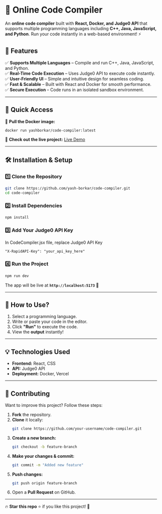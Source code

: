 # 🚀 Online Code Compiler

An **online code compiler** built with **React, Docker, and Judge0 API** that supports multiple programming languages including **C++, Java, JavaScript, and Python**. Run your code instantly in a web-based environment! ⚡

## 🌟 Features
✅ **Supports Multiple Languages** – Compile and run C++, Java, JavaScript, and Python.  
✅ **Real-Time Code Execution** – Uses Judge0 API to execute code instantly.  
✅ **User-Friendly UI** – Simple and intuitive design for seamless coding.  
✅ **Fast & Scalable** – Built with React and Docker for smooth performance.  
✅ **Secure Execution** – Code runs in an isolated sandbox environment.  

---
## 📢 Quick Access

🔗 **Pull the Docker image:**
```sh
docker run yashborkar/code-compiler:latest
```

🔗 **Check out the live project:** <a rel="noopener noreferrer" href="https://compilespacee.vercel.app">Live Demo</a>

---

## 🛠️ Installation & Setup

### 1️⃣ Clone the Repository
```sh
git clone https://github.com/yash-borkar/code-compiler.git
cd code-compiler
```

### 2️⃣ Install Dependencies
```sh
npm install
```

### 3️⃣ Add Your Judge0 API Key
In CodeCompiler.jsx file, replace Judge0 API Key

```env
"X-RapidAPI-Key": "your_api_key_here"
```

### 4️⃣ Run the Project
```sh
npm run dev
```
The app will be live at **`http://localhost:5173`** 🚀  

---

## 📌 How to Use?
1. Select a programming language.
2. Write or paste your code in the editor.
3. Click **"Run"** to execute the code.
4. View the **output** instantly!

---

## 💡 Technologies Used
- **Frontend:** React, CSS  
- **API:** Judge0 API  
- **Deployment:** Docker, Vercel  

---

## 🤝 Contributing
Want to improve this project? Follow these steps:

1. **Fork** the repository.
2. **Clone** it locally:  
   ```sh
   git clone https://github.com/your-username/code-compiler.git
   ```
3. **Create a new branch:**  
   ```sh
   git checkout -b feature-branch
   ```
4. **Make your changes & commit:**  
   ```sh
   git commit -m "Added new feature"
   ```
5. **Push changes:**  
   ```sh
   git push origin feature-branch
   ```
6. Open a **Pull Request** on GitHub.

---

🔥 **Star this repo** ⭐ if you like this project! 🚀

